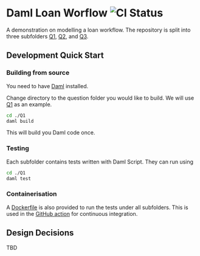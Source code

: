 # Daml Loan Worflow ![CI Status](https://github.com/rexcfnghk/daml-loan-workflow/actions/workflows/docker-image.yml/badge.svg)

A demonstration on modelling a loan workflow. The repository is split into three subfolders [Q1], [Q2], and [Q3].

[Q1]: ./Q1/
[Q2]: ./Q2/
[Q3]: ./Q3/

## Development Quick Start

### Building from source

You need to have [Daml] installed.

[Daml]: https://docs.daml.com

Change directory to the question folder you would like to build. We will use [Q1] as an example.

```bash
cd ./Q1
daml build
```

This will build you Daml code once.

### Testing

Each subfolder contains tests written with Daml Script. They can run using

```bash
cd ./Q1
daml test
```

### Containerisation

A [Dockerfile] is also provided to run the tests under all subfolders. This is used in the [GitHub action] for continuous integration.

[Dockerfile]: ./Dockerfile
[GitHub action]: ./.github/docker-image.yml

## Design Decisions

TBD

